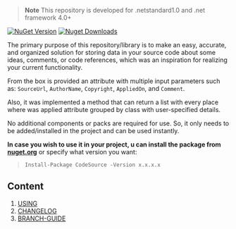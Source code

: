 > **Note** This repository is developed for .netstandard1.0 and .net framework 4.0+

[![NuGet Version](https://img.shields.io/nuget/v/CodeSource.svg?style=flat&logo=nuget)](https://www.nuget.org/packages/CodeSource/)
[![Nuget Downloads](https://img.shields.io/nuget/dt/CodeSource.svg?style=flat&logo=nuget)](https://www.nuget.org/packages/CodeSource/)

The primary purpose of this repository/library is to make an easy, accurate, and organized solution for storing data in your source code about some ideas, comments, or code references, which was an inspiration for realizing your current functionality.

From the box is provided an attribute with multiple input parameters such as: `SourceUrl`, `AuthorName`, `Copyright`, `AppliedOn`, and `Comment`.

Also, it was implemented a method that can return a list with every place where was applied attribute grouped by class with user-specified details.

No additional components or packs are required for use. So, it only needs to be added/installed in the project and can be used instantly.

**In case you wish to use it in your project, u can install the package from <a href="https://www.nuget.org/packages/CodeSource" target="_blank">nuget.org</a>** or specify what version you want:


> `Install-Package CodeSource -Version x.x.x.x`

## Content
1. [USING](docs/usage.md)
1. [CHANGELOG](docs/CHANGELOG.md)
1. [BRANCH-GUIDE](docs/branch-guide.md)